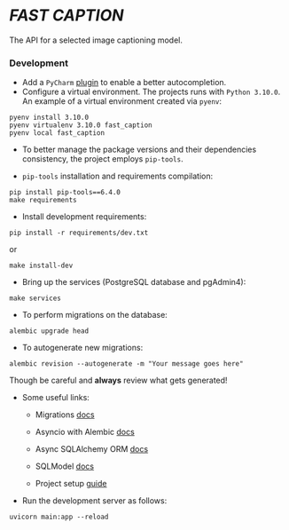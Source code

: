 # *FAST CAPTION*
The API for a selected image captioning model.


### Development

- Add a `PyCharm` [plugin](https://plugins.jetbrains.com/plugin/12861-pydantic) to enable a better autocompletion.
- Configure a virtual environment. The projects runs with `Python 3.10.0`. An example of a virtual environment created 
  via `pyenv`:
  
```commandline
pyenv install 3.10.0
pyenv virtualenv 3.10.0 fast_caption
pyenv local fast_caption
```

- To  better manage the package versions and their dependencies consistency,
the project employs `pip-tools`.
  
* `pip-tools` installation and requirements compilation:
```
pip install pip-tools==6.4.0
make requirements
```

- Install development requirements:
```commandline
pip install -r requirements/dev.txt
```
or
```commandline
make install-dev
```
- Bring up the services (PostgreSQL database and pgAdmin4):
```commandline
make services
```
- To perform migrations on the database:
  
```commandline
alembic upgrade head
```

- To autogenerate new migrations:
  
```commandline
alembic revision --autogenerate -m "Your message goes here"
```
Though be careful and **always** review what gets generated!

- Some useful links:
  - Migrations [docs](https://alembic.sqlalchemy.org/en/latest/autogenerate.html)
    
  - Asyncio with Alembic [docs](https://alembic.sqlalchemy.org/en/latest/cookbook.html#using-asyncio-with-alembic)

  - Async SQLAlchemy ORM [docs](https://docs.sqlalchemy.org/en/14/orm/extensions/asyncio.html)

  - SQLModel [docs](https://sqlmodel.tiangolo.com/features/)
  - Project setup [guide](https://testdriven.io/blog/fastapi-sqlmodel/)

- Run the development server as follows:
```commandline
uvicorn main:app --reload
```
